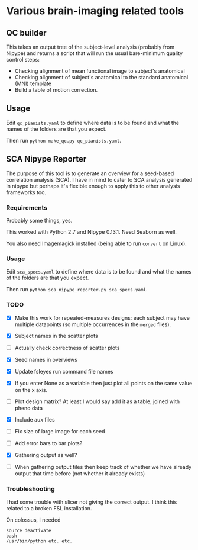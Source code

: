 
# Various brain-imaging related tools

## QC builder

This takes an output tree of the subject-level analysis (probably from Nipype) and returns a script that will run the usual bare-minimum quality control steps:

* Checking alignment of mean functional image to subject's anatomical
* Checking alignment of subject's anatomical to the standard anatomical (MNI) template
* Build a table of motion correction.


## Usage

Edit `qc_pianists.yaml` to define where data is to be found and what the names of the folders are that you expect.

Then run `python make_qc.py qc_pianists.yaml`. 





## SCA Nipype Reporter

The purpose of this tool is to generate an overview for a seed-based correlation analysis (SCA). I have in mind to cater to SCA analysis generated in nipype but perhaps it's flexible enough to apply this to other analysis frameworks too.

### Requirements

Probably some things, yes.

This worked with Python 2.7 and Nipype 0.13.1. Need Seaborn as well. 

You also need Imagemagick installed (being able to run `convert` on Linux).



### Usage

Edit `sca_specs.yaml` to define where data is to be found and what the names of the folders are that you expect.

Then run `python sca_nipype_reporter.py sca_specs.yaml`. 



### TODO
- [x] Make this work for repeated-measures designs: each subject may have multiple datapoints (so multiple occurrences in the `merged` files).
- [x] Subject names in the scatter plots
- [ ] Actually check correctness of scatter plots
- [x] Seed names in overviews
- [x] Update fsleyes run command file names
- [x] If you enter None as a variable then just plot all points on the same value on the x axis.
- [ ] Plot design matrix? At least I would say add it as a table, joined with pheno data
- [x] Include aux files
- [ ] Fix size of large image for each seed
- [ ] Add error bars to bar plots?
- [x] Gathering output as well?
- [ ] When gathering output files then keep track of whether we have already output that time before (not whether it already exists)



### Troubleshooting
I had some trouble with slicer not giving the correct output. I think this related to a broken FSL installation.


On colossus, I needed
```
source deactivate
bash
/usr/bin/python etc. etc. 
```


